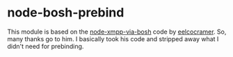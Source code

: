 # node-bosh-prebind
This module is based on the [node-xmpp-via-bosh](https://github.com/eelcocramer/node-bosh-xmpp-client) 
code by [eelcocramer](https://github.com/eelcocramer).  So, many thanks go to him.  I basically took his 
code and stripped away what I didn't need for prebinding.  

